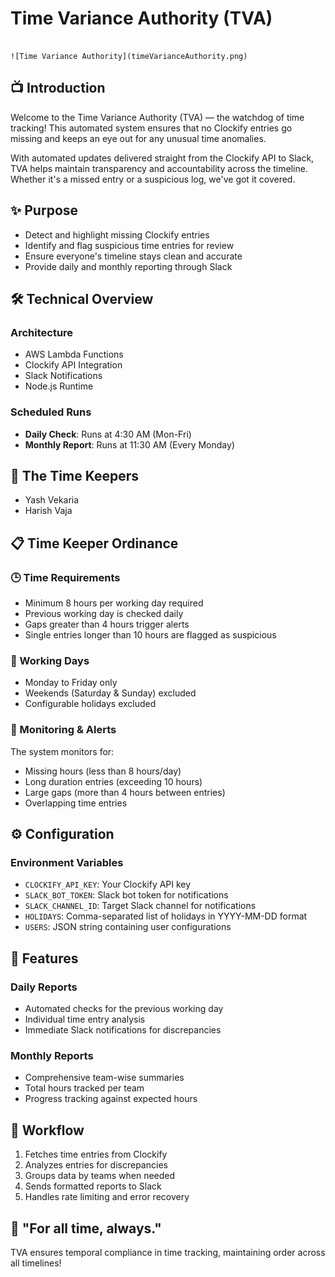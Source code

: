# Time Variance Authority (TVA)

                                                                                          ![Time Variance Authority](timeVarianceAuthority.png)

## 📺 Introduction

Welcome to the Time Variance Authority (TVA) — the watchdog of time tracking! This automated system ensures that no Clockify entries go missing and keeps an eye out for any unusual time anomalies.

With automated updates delivered straight from the Clockify API to Slack, TVA helps maintain transparency and accountability across the timeline. Whether it's a missed entry or a suspicious log, we've got it covered.

## ✨ Purpose

- Detect and highlight missing Clockify entries
- Identify and flag suspicious time entries for review
- Ensure everyone's timeline stays clean and accurate
- Provide daily and monthly reporting through Slack

## 🛠 Technical Overview

### Architecture

- AWS Lambda Functions
- Clockify API Integration
- Slack Notifications
- Node.js Runtime

### Scheduled Runs

- **Daily Check**: Runs at 4:30 AM (Mon-Fri)
- **Monthly Report**: Runs at 11:30 AM (Every Monday)

## 👥 The Time Keepers

- Yash Vekaria
- Harish Vaja

## 📋 Time Keeper Ordinance

### 🕒 Time Requirements

- Minimum 8 hours per working day required
- Previous working day is checked daily
- Gaps greater than 4 hours trigger alerts
- Single entries longer than 10 hours are flagged as suspicious

### 📅 Working Days

- Monday to Friday only
- Weekends (Saturday & Sunday) excluded
- Configurable holidays excluded

### 🔔 Monitoring & Alerts

The system monitors for:

- Missing hours (less than 8 hours/day)
- Long duration entries (exceeding 10 hours)
- Large gaps (more than 4 hours between entries)
- Overlapping time entries

## ⚙️ Configuration

### Environment Variables

- `CLOCKIFY_API_KEY`: Your Clockify API key
- `SLACK_BOT_TOKEN`: Slack bot token for notifications
- `SLACK_CHANNEL_ID`: Target Slack channel for notifications
- `HOLIDAYS`: Comma-separated list of holidays in YYYY-MM-DD format
- `USERS`: JSON string containing user configurations

## 🎯 Features

### Daily Reports

- Automated checks for the previous working day
- Individual time entry analysis
- Immediate Slack notifications for discrepancies

### Monthly Reports

- Comprehensive team-wise summaries
- Total hours tracked per team
- Progress tracking against expected hours

## 🔄 Workflow

1. Fetches time entries from Clockify
2. Analyzes entries for discrepancies
3. Groups data by teams when needed
4. Sends formatted reports to Slack
5. Handles rate limiting and error recovery

## 🚀 "For all time, always."

TVA ensures temporal compliance in time tracking, maintaining order across all timelines!
